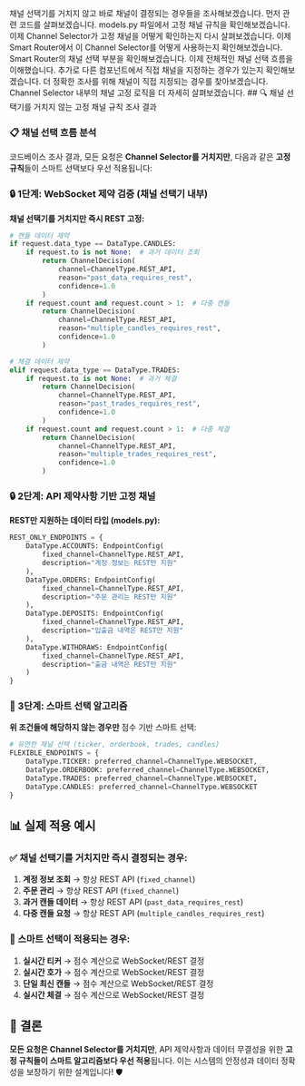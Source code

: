 채널 선택기를 거치지 않고 바로 채널이 결정되는 경우들을 조사해보겠습니다. 먼저 관련 코드를 살펴보겠습니다. models.py 파일에서 고정 채널 규칙을 확인해보겠습니다. 이제 Channel Selector가 고정 채널을 어떻게 확인하는지 다시 살펴보겠습니다. 이제 Smart Router에서 이 Channel Selector를 어떻게 사용하는지 확인해보겠습니다. Smart Router의 채널 선택 부분을 확인해보겠습니다. 이제 전체적인 채널 선택 흐름을 이해했습니다. 추가로 다른 컴포넌트에서 직접 채널을 지정하는 경우가 있는지 확인해보겠습니다. 더 정확한 조사를 위해 채널이 직접 지정되는 경우를 찾아보겠습니다. Channel Selector 내부의 채널 고정 로직을 더 자세히 살펴보겠습니다. ## 🔍 채널 선택기를 거치지 않는 고정 채널 규칙 조사 결과

### 📋 채널 선택 흐름 분석

코드베이스 조사 결과, 모든 요청은 **Channel Selector를 거치지만**, 다음과 같은 **고정 규칙**들이 스마트 선택보다 우선 적용됩니다:

### 🔒 1단계: WebSocket 제약 검증 (채널 선택기 내부)

**채널 선택기를 거치지만 즉시 REST 고정:**

```python
# 캔들 데이터 제약
if request.data_type == DataType.CANDLES:
    if request.to is not None:  # 과거 데이터 조회
        return ChannelDecision(
            channel=ChannelType.REST_API,
            reason="past_data_requires_rest",
            confidence=1.0
        )
    if request.count and request.count > 1:  # 다중 캔들
        return ChannelDecision(
            channel=ChannelType.REST_API,
            reason="multiple_candles_requires_rest",
            confidence=1.0
        )

# 체결 데이터 제약
elif request.data_type == DataType.TRADES:
    if request.to is not None:  # 과거 체결
        return ChannelDecision(
            channel=ChannelType.REST_API,
            reason="past_trades_requires_rest",
            confidence=1.0
        )
    if request.count and request.count > 1:  # 다중 체결
        return ChannelDecision(
            channel=ChannelType.REST_API,
            reason="multiple_trades_requires_rest",
            confidence=1.0
        )
```

### 🔒 2단계: API 제약사항 기반 고정 채널

**REST만 지원하는 데이터 타입 (models.py):**

```python
REST_ONLY_ENDPOINTS = {
    DataType.ACCOUNTS: EndpointConfig(
        fixed_channel=ChannelType.REST_API,
        description="계정 정보는 REST만 지원"
    ),
    DataType.ORDERS: EndpointConfig(
        fixed_channel=ChannelType.REST_API,
        description="주문 관리는 REST만 지원"
    ),
    DataType.DEPOSITS: EndpointConfig(
        fixed_channel=ChannelType.REST_API,
        description="입출금 내역은 REST만 지원"
    ),
    DataType.WITHDRAWS: EndpointConfig(
        fixed_channel=ChannelType.REST_API,
        description="출금 내역은 REST만 지원"
    )
}
```

### 🎯 3단계: 스마트 선택 알고리즘

**위 조건들에 해당하지 않는 경우만** 점수 기반 스마트 선택:

```python
# 유연한 채널 선택 (ticker, orderbook, trades, candles)
FLEXIBLE_ENDPOINTS = {
    DataType.TICKER: preferred_channel=ChannelType.WEBSOCKET,
    DataType.ORDERBOOK: preferred_channel=ChannelType.WEBSOCKET,
    DataType.TRADES: preferred_channel=ChannelType.WEBSOCKET,
    DataType.CANDLES: preferred_channel=ChannelType.WEBSOCKET
}
```

## 📊 실제 적용 예시

### ✅ 채널 선택기를 거치지만 즉시 결정되는 경우:

1. **계정 정보 조회** → 항상 REST API (`fixed_channel`)
2. **주문 관리** → 항상 REST API (`fixed_channel`)
3. **과거 캔들 데이터** → 항상 REST API (`past_data_requires_rest`)
4. **다중 캔들 요청** → 항상 REST API (`multiple_candles_requires_rest`)

### 🧠 스마트 선택이 적용되는 경우:

1. **실시간 티커** → 점수 계산으로 WebSocket/REST 결정
2. **실시간 호가** → 점수 계산으로 WebSocket/REST 결정
3. **단일 최신 캔들** → 점수 계산으로 WebSocket/REST 결정
4. **실시간 체결** → 점수 계산으로 WebSocket/REST 결정

## 🎯 결론

**모든 요청은 Channel Selector를 거치지만**, API 제약사항과 데이터 무결성을 위한 **고정 규칙들이 스마트 알고리즘보다 우선 적용**됩니다. 이는 시스템의 안정성과 데이터 정확성을 보장하기 위한 설계입니다! 🛡️
